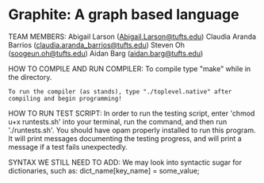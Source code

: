 # Graphite: A graph based language

TEAM MEMBERS: 
    Abigail Larson (Abigail.Larson@tufts.edu)
    Claudia Aranda Barrios (claudia.aranda_barrios@tufts.edu)
    Steven Oh (soogeun.oh@tufts.edu)
    Aidan Barg (aidan.barg@tufts.edu)

HOW TO COMPILE AND RUN COMPILER:
    To compile type "make" while in the directory. 

    To run the compiler (as stands), type "./toplevel.native" after compiling and begin programming!

HOW TO RUN TEST SCRIPT: 
    In order to run the testing script, enter 'chmod u+x runtests.sh' into your terminal, run the command, and then run './runtests.sh'. You should have opam properly installed to run this program. It will print messages documenting the testing progress, and will print a message if a test fails unexpectedly. 

SYNTAX WE STILL NEED TO ADD:
    We may look into syntactic sugar for dictionaries, such as:
        dict_name[key_name] = some_value;
    